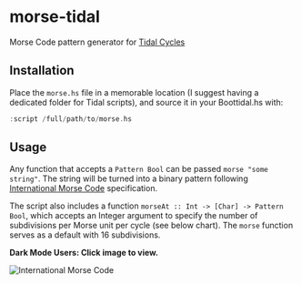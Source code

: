 # morse-tidal
Morse Code pattern generator for [Tidal Cycles](https://www.tidalcycles.org/)

## Installation

Place the `morse.hs` file in a memorable location (I suggest having a dedicated folder for Tidal scripts), and source it in your Boottidal.hs with:

```haskell
:script /full/path/to/morse.hs
```

## Usage

Any function that accepts a `Pattern Bool` can be passed `morse "some string"`. The string will be turned into a binary pattern following [International Morse Code](https://en.wikipedia.org/wiki/Morse_code) specification.

The script also includes a function `morseAt :: Int -> [Char] -> Pattern Bool`, which accepts an Integer argument to specify the number of subdivisions per Morse unit per cycle (see below chart). The `morse` function serves as a default with 16 subdivisions.

**Dark Mode Users: Click image to view.**

![International Morse Code](https://upload.wikimedia.org/wikipedia/commons/b/b5/International_Morse_Code.svg)
